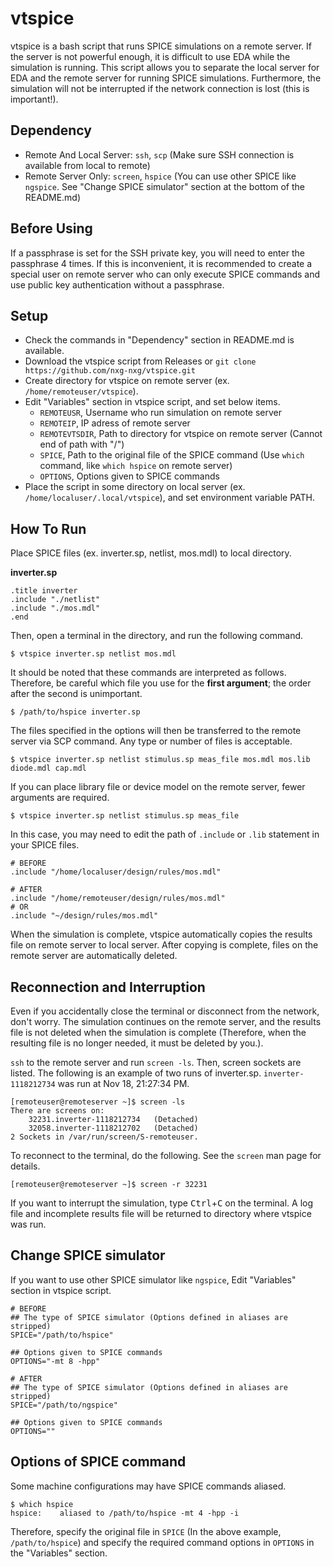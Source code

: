 # vtspice

vtspice is a bash script that runs SPICE simulations on a remote server. If the server is not powerful enough, it is difficult to use EDA while the simulation is running. This script allows you to separate the local server for EDA and the remote server for running SPICE simulations. Furthermore, the simulation will not be interrupted if the network connection is lost (this is important!).

## Dependency

-   Remote And Local Server: `ssh`, `scp` (Make sure SSH connection is available from local to remote)
-   Remote Server Only: `screen`, `hspice` (You can use other SPICE like `ngspice`. See "Change SPICE simulator" section at the bottom of the README.md)

## Before Using

If a passphrase is set for the SSH private key, you will need to enter the passphrase 4 times. If this is inconvenient, it is recommended to create a special user on remote server who can only execute SPICE commands and use public key authentication without a passphrase.

## Setup

-   Check the commands in "Dependency" section in README.md is available.
-   Download the vtspice script from Releases or `git clone https://github.com/nxg-nxg/vtspice.git`
-   Create directory for vtspice on remote server (ex. `/home/remoteuser/vtspice`).
-   Edit "Variables" section in vtspice script, and set below items.
    -   `REMOTEUSR`, Username who run simulation on remote server
    -   `REMOTEIP`, IP adress of remote server
    -   `REMOTEVTSDIR`, Path to directory for vtspice on remote server (Cannot end of path with "/")
    -   `SPICE`, Path to the original file of the SPICE command (Use `which` command, like `which hspice` on remote server)
    -   `OPTIONS`, Options given to SPICE commands
-   Place the script in some directory on local server (ex. `/home/localuser/.local/vtspice`), and set environment variable PATH.

## How To Run

Place SPICE files (ex. inverter.sp, netlist, mos.mdl) to local directory.

**inverter.sp**

```
.title inverter
.include "./netlist"
.include "./mos.mdl"
.end
```

Then, open a terminal in the directory, and run the following command.

```
$ vtspice inverter.sp netlist mos.mdl
```

It should be noted that these commands are interpreted as follows.
Therefore, be careful which file you use for the **first argument**; the order after the second is unimportant.

```
$ /path/to/hspice inverter.sp
```

The files specified in the options will then be transferred to the remote server via SCP command.
Any type or number of files is acceptable.

```
$ vtspice inverter.sp netlist stimulus.sp meas_file mos.mdl mos.lib diode.mdl cap.mdl
```

If you can place library file or device model on the remote server, fewer arguments are required.

```
$ vtspice inverter.sp netlist stimulus.sp meas_file
```

In this case, you may need to edit the path of `.include` or `.lib` statement in your SPICE files.

```
# BEFORE
.include "/home/localuser/design/rules/mos.mdl"
```
```
# AFTER
.include "/home/remoteuser/design/rules/mos.mdl"
# OR
.include "~/design/rules/mos.mdl"
```

When the simulation is complete, vtspice automatically copies the results file on remote server to local server.
After copying is complete, files on the remote server are automatically deleted.

## Reconnection and Interruption
Even if you accidentally close the terminal or disconnect from the network, don't worry. 
The simulation continues on the remote server, and the results file is not deleted when the simulation is complete 
(Therefore, when the resulting file is no longer needed, it must be deleted by you.).

`ssh` to the remote server and run `screen -ls`. Then, screen sockets are listed.
The following is an example of two runs of inverter.sp. 
`inverter-1118212734` was run at Nov 18, 21:27:34 PM.

```
[remoteuser@remoteserver ~]$ screen -ls
There are screens on:
	32231.inverter-1118212734	(Detached)
	32058.inverter-1118212702	(Detached)
2 Sockets in /var/run/screen/S-remoteuser.
```

To reconnect to the terminal, do the following.
See the `screen` man page for details.

```
[remoteuser@remoteserver ~]$ screen -r 32231 
```

If you want to interrupt the simulation, type <kbd>Ctrl</kbd>+<kbd>C</kbd> on the terminal. 
A log file and incomplete results file will be returned to directory where vtspice was run.


## Change SPICE simulator

If you want to use other SPICE simulator like `ngspice`, Edit "Variables" section in vtspice script.

```
# BEFORE
## The type of SPICE simulator (Options defined in aliases are stripped)
SPICE="/path/to/hspice"

## Options given to SPICE commands
OPTIONS="-mt 8 -hpp"
```
```
# AFTER
## The type of SPICE simulator (Options defined in aliases are stripped)
SPICE="/path/to/ngspice"

## Options given to SPICE commands
OPTIONS=""
```

## Options of SPICE command

Some machine configurations may have SPICE commands aliased.

```
$ which hspice
hspice:    aliased to /path/to/hspice -mt 4 -hpp -i
```

Therefore, specify the original file in `SPICE` (In the above example, `/path/to/hspice`)
and specify the required command options in `OPTIONS` in the "Variables" section.
